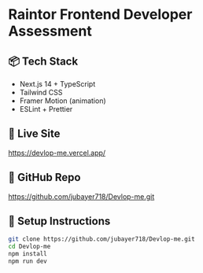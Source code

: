 # Raintor Frontend Developer Assessment

## 📦 Tech Stack
- Next.js 14 + TypeScript
- Tailwind CSS
- Framer Motion (animation)
- ESLint + Prettier

## 🚀 Live Site
https://devlop-me.vercel.app/

## 📁 GitHub Repo
https://github.com/jubayer718/Devlop-me.git

## 🔧 Setup Instructions
```bash
git clone https://github.com/jubayer718/Devlop-me.git
cd Devlop-me
npm install
npm run dev
